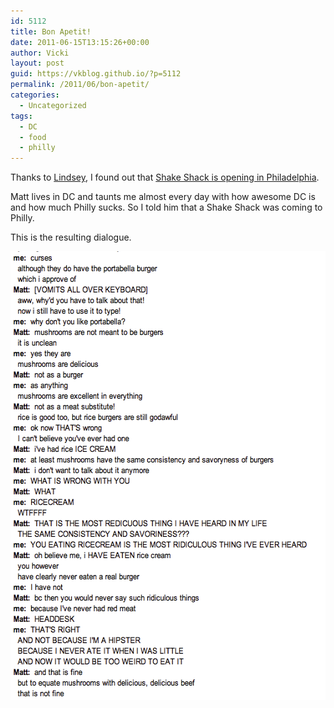 ```yaml
---
id: 5112
title: Bon Apetit!
date: 2011-06-15T13:15:26+00:00
author: Vicki
layout: post
guid: https://vkblog.github.io/?p=5112
permalink: /2011/06/bon-apetit/
categories:
  - Uncategorized
tags:
  - DC
  - food
  - philly
---
```

Thanks to <a href="http://www.lostincheeseland.com/" target="_blank">Lindsey</a>, I found out that <a href="http://www.uwishunu.com/2011/06/its-official-shake-shack-is-bringing-its-delicious-burgers-to-philadelphia-first-philly-location-of-the-famous-burger-stand-to-open-at-20th-sansom-in-2012/" target="_blank">Shake Shack is opening in Philadelphia</a>.

Matt lives in DC and taunts me almost every day with how awesome DC is and how much Philly sucks. So I told him that a Shake Shack was coming to Philly.

This is the resulting dialogue.
  
[<img class="aligncenter size-full wp-image-5114" title="Screen shot 2011-06-14 at 1.43.11 PM" src="https://raw.githubusercontent.com/vkblog/vkblog.github.io/master/public/img/2011/06/Screen-shot-2011-06-14-at-1.43.11-PM1.png" alt="" width="566" height="718" />](https://raw.githubusercontent.com/vkblog/vkblog.github.io/master/public/img/2011/06/Screen-shot-2011-06-14-at-1.43.11-PM1.png)